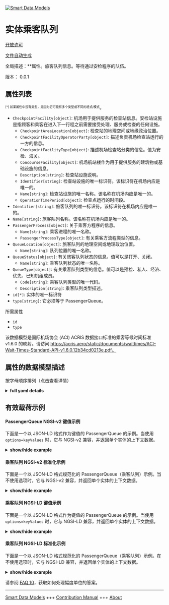 <!-- 10-Header -->    
[![Smart Data Models](https://smartdatamodels.org/wp-content/uploads/2022/01/SmartDataModels_logo.png "Logo")](https://smartdatamodels.org)    
实体乘客队列    
======<!-- /10-Header -->    
<!-- 15-License -->    
[开放许可](https://github.com/smart-data-models//dataModel.ACRIS/blob/master/PassengerQueue/LICENSE.md)    
[文件自动生成](https://docs.google.com/presentation/d/e/2PACX-1vTs-Ng5dIAwkg91oTTUdt8ua7woBXhPnwavZ0FxgR8BsAI_Ek3C5q97Nd94HS8KhP-r_quD4H0fgyt3/pub?start=false&loop=false&delayms=3000#slide=id.gb715ace035_0_60)    
<!-- /15-License -->    
<!-- 20-Description -->    
全局描述：**属性。旅客队列信息。等待通过安检程序的队伍。    
版本： 0.0.1    
<!-- /20-Description -->    
<!-- 30-PropertiesList -->    
## 属性列表    
<sup><sub>[*] 如果属性中没有类型，是因为它可能有多个类型或不同的格式/模式</sub></sup>。    
- `CheckpointFacility[object]`: 机场用于提供服务的检查站信息。安检站设施是指顾客和乘客在进入下一行程之前需要接受处理、服务或检查的任何设施。  	- `CheckpointAreaLocation[object]`: 检查站的地理空间或地缘政治位置。      
	- `CheckpointFacilityOperatorParty[object]`: 描述负责机场检查站运行的一方的信息。      
	- `CheckpointFacilityType[object]`: 描述机场检查站分类的信息。值为安检、海关。      
	- `ConcourseFacility[object]`: 机场航站楼作为用于提供服务的建筑物或基础设施的信息。      
	- `Description[string]`: 检查站设施说明。      
	- `Identifier[string]`: 检查站设施的唯一标识符。该标识符在机场内应是唯一的。      
	- `Name[string]`: 检查站设施的唯一名称。该名称在机场内应是唯一的。      
	- `OperationTimePeriod[object]`: 检查点运行的时间段。      
- `Identifier[string]`: 旅客队列的唯一标识符。该标识符在机场内应是唯一的。  - `Name[string]`: 旅客队列名称。该名称在机场内应是唯一的。  - `PassengerProcess[object]`: 关于乘客方程序的信息。  	- `Name[string]`: 乘客进程的唯一名称。      
	- `PassengerProcessType[object]`: 有关乘客方流程类型的信息。      
- `QueueLocation[object]`: 旅客队列的地理空间或地理政治位置。  	- `Name[string]`: 队列位置的唯一名称。      
- `QueueStatus[object]`: 有关旅客队列状态的信息。值可以是打开、关闭。  	- `Name[string]`: 乘客队列状态的唯一名称。      
- `QueueType[object]`: 有关乘客队列类型的信息。值可以是预检、私人、经济、优先、已知机组成员。  	- `Code[string]`: 乘客队列类型的唯一代码。      
	- `Description[string]`: 乘客队列类型描述。      
- `id[*]`: 实体的唯一标识符  - `type[string]`: 它必须等于 PassengerQueue。  <!-- /30-PropertiesList -->    
<!-- 35-RequiredProperties -->    
所需属性    
- `id`  - `type`  <!-- /35-RequiredProperties -->    
<!-- 40-RequiredProperties -->    
该数据模型是国际机场协会 (ACI) ACRIS 数据接口标准的乘客等候时间标准 v1.6.0 的映射。请访问 https://acris.aero/static/documents/waittimes/ACI-Wait-Times-Standard-API-v1.6.0.12b34cd0213e.pdf。    
<!-- /40-RequiredProperties -->    
<!-- 50-DataModelHeader -->    
## 属性的数据模型描述    
按字母顺序排列（点击查看详情）    
<!-- /50-DataModelHeader -->    
<!-- 60-ModelYaml -->    
<details><summary><strong>full yaml details</strong></summary>      
```yaml    
PassengerQueue:      
  description: Property. Information about the Passenger Party Queue. A line of people waiting to pass through the security checkpoint process.      
  properties:      
    CheckpointFacility:      
      description: 'Information about a Checkpoint in an Airport used to provide services. A Checkpoint facility is any facility where customers and passengers turn up and need to be processed, serviced or screened before proceeding to the next stage of their journey. '      
      properties:      
        CheckpointAreaLocation:      
          description: The geospatial or geopolitical location of a Checkpoint.      
          properties:      
            AirportElevation:      
              description: 'The height of an Airport, above sea level.'      
              properties:      
                AirportElevationUnitOfMeasurement:      
                  description: The unit of measure of the height of an Airport above sea level (FT for foot or M for metre).      
                  properties:      
                    Name:      
                      description: The name of the unit of measure for an Airport elevation above sea level.      
                      type: string      
                      x-ngsi:      
                        type: Property      
                  type: object      
                  x-ngsi:      
                    type: Property      
                Name:      
                  description: The name of an Airport elevation above sea level.      
                  type: string      
                  x-ngsi:      
                    type: Property      
                Value:      
                  description: The value of an Airport elevation above sea level.      
                  type: number      
                  x-ngsi:      
                    type: Property      
              type: object      
              x-ngsi:      
                type: Property      
            Latitude:      
              description: Coordinate of the latitude of the checkpoint area location.      
              type: number      
              x-ngsi:      
                type: Property      
            Longitude:      
              description: Coordinate of the longitude of the checkpoint area location.      
              type: number      
              x-ngsi:      
                type: Property      
            Name:      
              description: Unique name for geospatial or geopolitical location of a Checkpoint Area Location.      
              type: string      
              x-ngsi:      
                type: Property      
            Srid:      
              description: 'A Spatial Reference System Identifier (SRID), to identify the spatial coordinate system definitions'      
              type: number      
              x-ngsi:      
                type: Property      
            ZoneAreaLocation:      
              description: The geospatial or geopolitical location of a Queuing Zone in a Terminal.      
              properties:      
                Name:      
                  description: Unique name for the Zone Area Location.      
                  type: string      
                  x-ngsi:      
                    type: Property      
                TerminalAreaLocation:      
                  description: The geospatial or geopolitical location of an Airport Terminal building.      
                  properties:      
                    AirportLocation:      
                      description: The geospatial or geopolitical location of an Airport.      
                      properties:      
                        Latitude:      
                        Longitude:      
                        Name:      
                        Srid:      
                      type: object      
                      x-ngsi:      
                        type: Property      
                    Name:      
                      description: Unique name for the Terminal Area Location.      
                      type: string      
                      x-ngsi:      
                        type: Property      
                  type: object      
                  x-ngsi:      
                    type: Property      
              type: object      
              x-ngsi:      
                type: Property      
          type: object      
          x-ngsi:      
            type: Property      
        CheckpointFacilityOperatorParty:      
          description: Information that describes the Party responsible for the operation of a Checkpoint in an Airport.      
          properties:      
            Name:      
              description: Unique name of the Operator Party for the Checkpoint Facility.      
              type: string      
              x-ngsi:      
                type: Property      
          type: object      
          x-ngsi:      
            type: Property      
        CheckpointFacilityType:      
          description: 'Information that describes the classification for a Checkpoint in an Airport. Values are: Security Screening, Customs.'      
          properties:      
            Code:      
              description: Unique code for the Checkpoint Facility Type.      
              type: string      
              x-ngsi:      
                type: Property      
            Description:      
              description: Description of the Checkpoint Facility Type.      
              type: string      
              x-ngsi:      
                type: Property      
          type: object      
          x-ngsi:      
            type: Property      
        ConcourseFacility:      
          description: Information about an Airport Concourse as buildings or infrastructure used to provide services.      
          properties:      
            Identifier:      
              description: Unique identifier for the Concourse Facility.      
              type: string      
              x-ngsi:      
                type: Property      
            Name:      
              description: Unique name for the Concourse Facility.      
              type: string      
              x-ngsi:      
                type: Property      
            TerminalFacility:      
              description: Information about an Airport Terminal as buildings or infrastructure used to provide services.      
              properties:      
                AirportFacility:      
                  description: Information about an Airport as buildings or infrastructure used to provide services.      
                  properties:      
                    IataCode:      
                      description: Three character IATA code for the Airport.      
                      type: string      
                      x-ngsi:      
                        type: Property      
                    IcaoCode:      
                      description: Four character ICAO code for the Airport.      
                      type: string      
                      x-ngsi:      
                        type: Property      
                    Name:      
                      description: Common name of the Airport.      
                      type: string      
                      x-ngsi:      
                        type: Property      
                  type: object      
                  x-ngsi:      
                    type: Property      
                Identifier:      
                  description: Unique identifier for the Terminal Facility.      
                  type: string      
                  x-ngsi:      
                    type: Property      
                Name:      
                  description: Unique name for the Terminal Facility.      
                  type: string      
                  x-ngsi:      
                    type: Property      
              type: object      
              x-ngsi:      
                type: Property      
          type: object      
          x-ngsi:      
            type: Property      
        Description:      
          description: Description of the Checkpoint Facility.      
          type: string      
          x-ngsi:      
            type: Property      
        Identifier:      
          description: Unique identifier for the Checkpoint Facility. The identifier should be unique within an Airport.      
          type: string      
          x-ngsi:      
            type: Property      
        Name:      
          description: Unique name for the Checkpoint Facility. The name should be unique within an Airport.      
          type: string      
          x-ngsi:      
            type: Property      
        OperationTimePeriod:      
          description: The time period over which the Checkpoint is operating.      
          properties:      
            ClosingTime:      
              description: 'The date and time from when the Checkpoint Facility is closed. Date time should be UTC, compliant with ISO 8601 format (e.g. 2023-04-20T11:54:59Z)'      
              type: string      
              x-ngsi:      
                type: Property      
            OpeningTime:      
              description: 'The date and time from when the Checkpoint Facility is open. Date time should be UTC, compliant with ISO 8601 format (e.g. 2023-04-20T11:54:59Z)'      
              type: string      
              x-ngsi:      
                type: Property      
          type: object      
          x-ngsi:      
            type: Property      
      type: object      
      x-ngsi:      
        type: Property      
    Identifier:      
      description: Unique identifier for the Passenger Queue. The identifier should be unique within an Airport.      
      type: string      
      x-ngsi:      
        type: Property      
    Name:      
      description: Name of the Passenger Queue. The name should be unique within an Airport.      
      type: string      
      x-ngsi:      
        type: Property      
    PassengerProcess:      
      description: Information about the Passenger Party Process.      
      properties:      
        Name:      
          description: Unique name for the Passenger Process.      
          type: string      
          x-ngsi:      
            type: Property      
        PassengerProcessType:      
          description: Information about the type of Passenger Party Process.      
          properties:      
            Code:      
              description: Unique code for the type of Passenger Party Process.      
              type: string      
              x-ngsi:      
                type: Property      
            Description:      
              description: Description of the type of Passenger Party Process.      
              type: string      
              x-ngsi:      
                type: Property      
          type: object      
          x-ngsi:      
            type: Property      
      type: object      
      x-ngsi:      
        type: Property      
    QueueLocation:      
      description: The geospatial or geopolitical location of a Passenger Queue.      
      properties:      
        Name:      
          description: Unique name for the Queue Location.      
          type: string      
          x-ngsi:      
            type: Property      
      type: object      
      x-ngsi:      
        type: Property      
    QueueStatus:      
      description: 'Information about the status of a Passenger Queue. Values can be: Open, Closed.'      
      properties:      
        Name:      
          description: Unique name for the status of the Passenger Queue.      
          type: string      
          x-ngsi:      
            type: Property      
      type: object      
      x-ngsi:      
        type: Property      
    QueueType:      
      description: 'Information about the type of a Passenger Queue. Values can be: Pre-Check, Private, Economy, Priority, KnownCrewMember.'      
      properties:      
        Code:      
          description: Unique code for the type of Passenger Queue.      
          type: string      
          x-ngsi:      
            type: Property      
        Description:      
          description: Description of the type of Passenger Queue.      
          type: string      
          x-ngsi:      
            type: Property      
      type: object      
      x-ngsi:      
        type: Property      
    id:      
      anyOf:      
        - description: Identifier format of any NGSI entity      
          maxLength: 256      
          minLength: 1      
          pattern: ^[\w\-\.\{\}\$\+\*\[\]`|~^@!,:\\]+$      
          type: string      
          x-ngsi:      
            type: Property      
        - description: Identifier format of any NGSI entity      
          format: uri      
          type: string      
          x-ngsi:      
            type: Property      
      description: Unique identifier of the entity      
      x-ngsi:      
        type: Property      
    type:      
      description: It must be equal to PassengerQueue.      
      enum:      
        - PassengerQueue      
      type: string      
      x-ngsi:      
        type: Property      
  required:      
    - id      
    - type      
  type: object      
  x-derived-from: https://acris.aero/static/documents/waittimes/ACI-Wait-Times-API-Specification-v1.6.0.1c4ec122da9a.yaml      
  x-disclaimer: 'Redistribution and use in source and binary forms, with or without modification, are permitted  provided that the license conditions are met. Copyleft (c) 2022 Contributors to Smart Data Models Program'      
  x-license-url: https://github.com/smart-data-models/dataModel.ACRIS/blob/master/PassengerQueue/LICENSE.md      
  x-model-schema: https://smart-data-models.github.io/dataModel.ACRIS/PassengerQueue/schema.json      
  x-model-tags: ACRIS      
  x-version: 0.0.1      
```    
</details>      
<!-- /60-ModelYaml -->    
<!-- 70-MiddleNotes -->    
<!-- /70-MiddleNotes -->    
<!-- 80-Examples -->    
## 有效载荷示例    
#### PassengerQueue NGSI-v2 键值示例    
下面是一个以 JSON-LD 格式作为键值的 PassengerQueue 的示例。当使用 `options=keyValues` 时，它与 NGSI-v2 兼容，并返回单个实体的上下文数据。    
<details><summary><strong>show/hide example</strong></summary>      
```json  
{  
  "id": "urn:ngsi-ld:QueueMeasurement:id:IEQX:79193255",  
  "type": "PassengerQueue",  
  "Occupancy": 58,  
  "ProjectedWaitTime": 544.4,  
  "Throughput": 384,  
  "WaitTime": 645.9,  
  "MeasurementDevice": {  
    "Name": "",  
    "MeasurementDeviceLocation": {  
      "Name": ""  
    }  
  },  
  "MeasurementTimePeriod": {  
    "EndTime": "2023-03-22T18:59:02Z"  
  },  
  "PassengerQueue": {  
    "Identifier": "1",  
    "Name": "1",  
    "CheckpointFacility": {  
      "Description": "",  
      "Identifier": "1bdaec90-7a42-11e7-bb31-be2e44b06b34",  
      "Name": "Checkpoint B",  
      "CheckpointAreaLocation": {  
        "Latitude": 43.02,  
        "longitude": 3.08  
      },  
      "CheckpointFacilityOperatorParty": {  
        "Name": ""  
      },  
      "CheckpointFacilityType": {  
        "Code": "",  
        "Description": ""  
      },  
      "ConcourseFacility": {  
        "Identifier": "BA/B",  
        "Name": "Boarding Area B",  
        "TerminalFacility": {  
          "Identifier": "T1",  
          "Name": "Terminal 1",  
          "AirportFacility": {  
            "IataCode": "SFO",  
            "IcaoCode": "KSFO",  
            "Name": "San Francisco InternationalAirport"  
          }  
        }  
      },  
      "OperationTimePeriod": {  
        "ClosingTime": "",  
        "OpeningTime": ""  
      }  
    },  
    "PassengerProcess": {  
      "Name": "",  
      "PassengerProcessType": {  
        "Code": "",  
        "Description": ""  
      }  
    },  
    "QueueLocation": {  
      "Name": ""  
    },  
    "QueueStatus": {  
      "Name": ""  
    },  
    "QueueType": {  
      "Code": "",  
      "Description": ""  
    }  
  }  
}  
```  
</details>    
#### 乘客队列 NGSI-v2 标准化示例    
下面是一个以 JSON-LD 格式规范化的 PassengerQueue（乘客队列）示例。当不使用选项时，它与 NGSI-v2 兼容，并返回单个实体的上下文数据。    
<details><summary><strong>show/hide example</strong></summary>      
```json  
{  
  "id": "urn:ngsi-ld:PassengerQueue:id:CFYG:74194684",  
  "type": "PassengerQueue",  
  "Identifier": {  
    "type": "Text",  
    "value": "1"  
  },  
  "Name": {  
    "type": "Text",  
    "value": "1"  
  },  
  "CheckpointFacility": {  
    "type": "StructuredValue",  
    "value": {  
      "Description": "",  
      "Identifier": "1bdaec90-7a42-11e7-bb31-be2e44b06b34",  
      "Name": "Checkpoint B",  
      "CheckpointAreaLocation": {  
        "Latitude": 40.42,  
        "Longitude": 3.708,  
        "Name": "",  
        "Srid": 0,  
        "AirportElevation": {  
          "Name": "",  
          "Value": 3.6,  
          "AirportElevationUnitOfMeasurement": {  
            "Name": "Meters"  
          }  
        },  
        "ZoneAreaLocation": {  
          "Name": "",  
          "TerminalAreaLocation": {  
            "Name": "",  
            "AirportLocation": {  
              "Latitude": 40.42,  
              "Longitude": 3.708,  
              "Name": "Barajas",  
              "Srid": 0  
            }  
          }  
        }  
      },  
      "CheckpointFacilityOperatorParty": {  
        "Name": ""  
      },  
      "CheckpointFacilityType": {  
        "Code": "",  
        "Description": ""  
      },  
      "ConcourseFacility": {  
        "Identifier": "BA/B",  
        "Name": "Boarding area B",  
        "TerminalFacility": {  
          "Identifier": "T1",  
          "Name": "Terminal 1",  
          "AirportFacility": {  
            "IataCode": "SFO",  
            "IcaoCode": "KSFO",  
            "Name": "San Francisco Internationl Airport"  
          }  
        }  
      },  
      "OperationTimePeriod": {  
        "ClosingTime": "",  
        "OpeningTime": ""  
      }  
    }  
  },  
  "PassengerProcess": {  
    "type": "StructuredValue",  
    "value": {  
      "Name": "",  
      "PassengerProcessType": {  
        "Code": "",  
        "Description": ""  
      }  
    }  
  },  
  "QueueLocation": {  
    "type": "StructuredValue",  
    "value": {  
      "Name": ""  
    }  
  },  
  "QueueStatus": {  
    "type": "StructuredValue",  
    "value": {  
      "Name": ""  
    }  
  },  
  "QueueType": {  
    "type": "StructuredValue",  
    "value": {  
      "Code": "",  
      "Description": ""  
    }  
  }  
}  
```  
</details>    
#### 乘客队列 NGSI-LD 键值示例    
下面是一个以 JSON-LD 格式作为键值的 PassengerQueue 的示例。当使用 `options=keyValues` 时，它与 NGSI-LD 兼容，并返回单个实体的上下文数据。    
<details><summary><strong>show/hide example</strong></summary>      
```json  
{  
  "id": "urn:ngsi-ld:PassengerQueue:id:DLSH:49883369",  
  "type": "PassengerQueue",  
  "Identifier": "1",  
  "Name": "1",  
  "CheckpointFacility": {  
    "Description": "",  
    "Identifier": "1bdaec90-7a42-11e7-bb31-be2e44b06b34",  
    "Name": "Checkpoint B",  
    "CheckpointAreaLocation": {  
      "Latitude": 40.42,  
      "Longitude": 3.08,  
      "Name": "",  
      "$rid": 0  
    },  
    "CheckpointFacilityOperatorParty": {  
      "Name": ""  
    },  
    "CheckpointFacilityType": {  
      "Code": "",  
      "Description": ""  
    },  
    "ConcourseFacility": {  
      "Identifier": "BA/B",  
      "Name": "Boarding Area B",  
      "TerminalFacility": {  
        "Identifier": "T1",  
        "Name": "Terminal 1",  
        "AirportFacility": {  
          "IataCode": "SFO",  
          "IcaoCode": "KSFO",  
          "Name": "San Francisco International Airport"  
        }  
      }  
    },  
    "OperationTimePeriod": {  
      "ClosingTime": "",  
      "OpeningTime": ""  
    }  
  },  
  "PassengerProcess": {  
    "Name": "",  
    "PassengerProcessType": {  
      "Code": "",  
      "Description": ""  
    }  
  },  
  "QueueLocation": {  
    "Name": ""  
  },  
  "QueueStatus": {  
    "Name": ""  
  },  
  "QueueType": {  
    "Code": "",  
    "Description": ""  
  },  
  "@context": [  
    "https://raw.githubusercontent.com/smart-data-models/dataModel.ACRIS/master/context.jsonld"  
  ]  
}  
```  
</details>    
#### 乘客队列 NGSI-LD 标准化示例    
下面是一个以 JSON-LD 格式规范化的 PassengerQueue（乘客队列）示例。在不使用选项时，它与 NGSI-LD 兼容，并返回单个实体的上下文数据。    
<details><summary><strong>show/hide example</strong></summary>      
```json  
{  
    "id": "urn:ngsi-ld:PassengerQueue:id:CFYG:74194684",  
    "type": "PassengerQueue",  
    "Identifier": {  
        "type": "Property",  
        "value": "1"  
    },  
    "Name": {  
        "type": "Property",  
        "value": "1"  
    },  
    "CheckpointFacility": {  
        "type": "Property",  
        "value": {  
            "Description": "",  
            "Identifier": "1bdaec90-7a42-11e7-bb31-be2e44b06b34",  
            "Name": "Checkpoint B",  
            "CheckpointAreaLocation": {  
                "Latitude": 40.42,  
                "Longitude": 3.708,  
                "Name": "",  
                "Srid": 0,  
                "AirportElevation": {  
                    "Name": "",  
                    "Value": 3.6,  
                    "AirportElevationUnitOfMeasurement": {  
                        "Name": "Meters"  
                    }  
                },  
                "ZoneAreaLocation": {  
                    "Name": "",  
                    "TerminalAreaLocation": {  
                        "Name": "",  
                        "AirportLocation": {  
                            "Latitude": 40.42,  
                            "Longitude": 3.708,  
                            "Name": "Barajas",  
                            "Srid": 0  
                        }  
                    }  
                }  
            },  
            "CheckpointFacilityOperatorParty": {  
                "Name": ""  
            },  
            "CheckpointFacilityType": {  
                "Code": "",  
                "Description": ""  
            },  
            "ConcourseFacility": {  
                "Identifier": "BA/B",  
                "Name": "Boarding area B",  
                "TerminalFacility": {  
                    "Identifier": "T1",  
                    "Name": "Terminal 1",  
                    "AirportFacility": {  
                        "IataCode": "SFO",  
                        "IcaoCode": "KSFO",  
                        "Name": "San Francisco Internationl Airport"  
                    }  
                }  
            },  
            "OperationTimePeriod": {  
                "ClosingTime": "",  
                "OpeningTime": ""  
            }  
        }  
    },  
    "PassengerProcess": {  
        "type": "Property",  
        "value": {  
            "Name": "",  
            "PassengerProcessType": {  
                "Code": "",  
                "Description": ""  
            }  
        }  
    },  
    "QueueLocation": {  
        "type": "Property",  
        "value": {  
            "Name": ""  
        }  
    },  
    "QueueStatus": {  
        "type": "Property",  
        "value": {  
            "Name": ""  
        }  
    },  
    "QueueType": {  
        "type": "Property",  
        "value": {  
            "Code": "",  
            "Description": ""  
        }  
    },  
    "@context": [  
        "https://raw.githubusercontent.com/smart-data-models/dataModel.ACRIS/master/context.jsonld"  
    ]  
}  
```  
</details><!-- /80-Examples -->    
<!-- 90-FooterNotes -->    
<!-- /90-FooterNotes -->    
<!-- 95-Units -->    
请参阅 [FAQ 10](https://smartdatamodels.org/index.php/faqs/)，获取如何处理幅度单位的答案。    
<!-- /95-Units -->    
<!-- 97-LastFooter -->    
---    
[Smart Data Models](https://smartdatamodels.org) +++ [Contribution Manual](https://bit.ly/contribution_manual) +++ [About](https://bit.ly/Introduction_SDM)<!-- /97-LastFooter -->    

